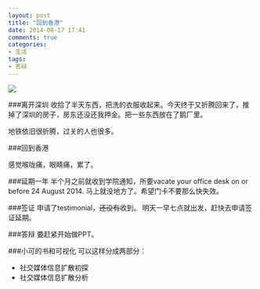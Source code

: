 ```yaml
---
layout: post
title: "回到香港"
date: 2014-08-17 17:41
comments: true
categories: 
- 生活
tags:
- 答辩
---
```


![](http://chengjun.qiniudn.com/freak.png)

###离开深圳
收拾了半天东西，把洗的衣服收起来。今天终于又折腾回来了，推掉了深圳的房子，房东还没还我押金。把一些东西放在了鹅厂里。

地铁依旧很折腾，过关的人也很多。

###回到香港

感觉喉咙痛，眼睛痛，累了。

###延期一年
半个月之前就收到学院通知，所要vacate your office desk on or before 24 August 2014. 马上就没地方了。希望门卡不要那么快失效。

###签证
申请了testimonial，~~还没有~~收到。
明天一早七点就出发，赶快去申请签证延期。

###答辩
要赶紧开始做PPT。

###小可的书和可视化
可以这样分成两部分：

- 社交媒体信息扩散初探
- 社交媒体信息扩散分析
